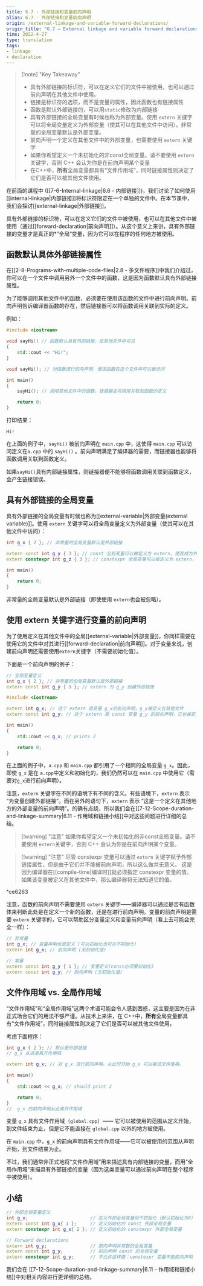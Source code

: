 ```yaml
---
title: 6.7 - 外部链接和变量前向声明
alias: 6.7 - 外部链接和变量前向声明
origin: /external-linkage-and-variable-forward-declarations/
origin_title: "6.7 — External linkage and variable forward declarations"
time: 2022-4-27
type: translation
tags:
- linkage
- declaration
---
```


> [!note] "Key Takeaway"
> - 具有外部链接的标识符，可以在定义它们的文件中被使用，也可以通过前向声明在其他文件中使用。
> - 链接是标识符的选项，而不是变量的属性，因此函数也有链接属性
> - 函数是默认外部链接的，可以用`static`修改为内部链接
> - 具有外部链接的全局变量有时候也称为外部变量。使用 `extern` 关键字可以将全局变量定义为外部变量（使其可以在其他文件中访问）。非常量的全局变量默认是外部变量。
> - 前向声明一个定义在其他文件中的外部变量，也需要使用 `extern` 关键字
> - 如果你希望定义一个未初始化的非const全局变量。请不要使用 `extern`关键字，否则 C++ 会认为你是在前向声明某个变量
> - 在C++中，**所有**全局变量都具有“文件作用域”，同时链接属性则决定了它们是否可以被其他文件使用。

在前面的课程中 ([[7-6-Internal-linkage|6.6 - 内部链接]])，我们讨论了如何使用[[internal-linkage|内部链接]]将标识符限定在一个单独的文件中。在本节课中，我们会探讨[[external-linkage|外部链接]]。

具有外部链接的标识符，可以在定义它们的文件中被使用，也可以在其他文件中被使用（通过[[forward-declaration|前向声明]]）。从这个意义上来讲，具有外部链接的变量才是真正的*”全局“变量，因为它可以在程序的任何地方被使用。

## 函数默认具体外部链接属性

在[[2-8-Programs-with-multiple-code-files|2.8 - 多文件程序]]中我们介绍过，你可以在一个文件中调用另外一个文件中的函数，这是因为函数默认具有外部链接属性。

为了能够调用其他文件中的函数，必须要在使用该函数的文件中进行前向声明。前向声明告诉编译器函数的存在，然后链接器可以将函数调用关联到实际的定义。

例如：

```cpp title="a.cpp"
#include <iostream>

void sayHi() // 函数默认具有外部链接，在其他文件中可见
{
    std::cout << "Hi!";
}
```


```cpp title="main.cpp"
void sayHi(); // 对函数进行前向声明，使该函数在这个文件中可以被访问

int main()
{
    sayHi(); // 调用其他文件中的函数，链接器会将调用关联到函数的定义

    return 0;
}
```

打印结果：

```
Hi!
```

在上面的例子中，`sayHi()` 被前向声明在 `main.cpp` 中，这使得 `main.cpp` 可以访问定义在`a.cpp` 中的 `sayHi()` 。前向声明满足了编译器的需要，而链接器也能够将函数调用关联到函数定义。

如果`sayHi()`具有内部链接属性，则链接器便不能够将函数调用关联到函数定义，会产生链接错误。


## 具有外部链接的全局变量

具有外部链接的全局变量有时候也称为[[external-variable|外部变量(external variable)]]。使用 `extern` 关键字可以将全局变量定义为外部变量（使其可以在其他文件中访问）：

```cpp
int g_x { 2 }; // 非常量的全局变量默认是外部链接

extern const int g_y { 3 }; // const 全局变量可以被定义为 extern，使其成为外部变量
extern constexpr int g_z { 3 }; // constexpr 全局变量可以被定义为 extern，使其成为外部变量 (但是没有意义)

int main()
{
    return 0;
}
```

非常量的全局变量默认是外部链接（即使使用 `extern`也会被忽略）。


## 使用 extern 关键字进行变量的前向声明

为了使用定义在其他文件中的全局[[external-variable|外部变量]]，你同样需要在使用它的文件中对其进行[[forward-declaration|前向声明]]。对于变量来说，创建前向声明还需要使用`extern`关键字（不需要初始化值）。

下面是一个前向声明的例子：

```cpp title="a.cpp"
// 全局变量定义
int g_x { 2 }; // 非常量的全局变量默认是外部链接
extern const int g_y { 3 }; // extern 为 g_y 创建外部链接
```


```cpp title="main.cpp"
#include <iostream>

extern int g_x; // 这个 extern 是变量 g_x的前向声明，g_x被定义在其他文件
extern const int g_y; // 这个 extern 是 const 变量 g_y 的前向声明，它也被定义在其他文件

int main()
{
    std::cout << g_x; // prints 2

    return 0;
}
```

在上面的例子中，`a.cpp` 和 `main.cpp` 都引用了一个相同的全局变量 `g_x`。因此，即使 `g_x` 是在 `a.cpp`中定义和初始化的，我们仍然可以在 `main.cpp` 中使用它（需要对`g_x`进行前向声明）。

注意，`extern` 关键字在不同的语境下有不同的含义。有些语境下，`extern` 表示 “为变量创建外部链接”。而在另外的语句下，`extern` 表示 “这是一个定义在其他地方的外部变量的前向声明”。的确有点绕，所以我们会在[[7-12-Scope-duration-and-linkage-summary|6.11 - 作用域和链接小结]]中对这些问题进行详细的总结。

> [!warning] "注意"
> 如果你希望定义一个未初始化的非const全局变量。请不要使用 `extern`关键字，否则 C++ 会认为你是在前向声明某个变量。
	

> [!warning] "注意"
> 尽管 constexpr 变量可以通过 `extern` 关键字赋予外部链接属性，但是由于它们并不能被前向声明，所以这么做并无意义。
> 这是因为编译器在[[compile-time|编译时]]就必须指定 constexpr 变量的值。如果该变量被定义在其他文件中，那么编译器将无法知道它的值。
	

^ce6263

注意，函数的前向声明不需要使用 `extern` 关键字——编译器可以通过是否有函数体来判断此处是在定义一个新的函数，还是在进行前向声明。变量的前向声明是需要 `extern` 关键字的，它可以帮助区分变量定义和变量前向声明（看上去可能会完全一样）：

```cpp
// 非常量
int g_x; // 变量声明也是定义 (可以初始化也可以不初始化)
extern int g_x; // 前向声明 (无初始化值)

// 常量
extern const int g_y { 1 }; // 变量定义(const必须要初始化)
extern const int g_y; // 前向声明 (无初始化值)
```


## 文件作用域 vs. 全局作用域

“文件作用域”和“全局作用域”这两个术语可能会令人感到困惑，这主要是因为在非正式场合它们的用法不够严谨。从技术上来讲，在 C++中，**所有**全局变量都具有“文件作用域”，同时链接属性则决定了它们是否可以被其他文件使用。

考虑下面程序：

```cpp title="global.cpp"
int g_x { 2 }; // 默认是外部链接
// g_x 从这里离开作用域
```


```cpp title="main.cpp"
extern int g_x; // 对 g_x 进行前向声明，从此时开始 g_x 可以被该文件使用。

int main()
{
    std::cout << g_x; // should print 2

    return 0;
}
//  g_x 的前向声明从此离开作用域
```

变量 `g_x` 具有文件作用域（`global.cpp`）—— 它可以被使用的范围从定义开始，到文件结束为止，但是它不能直接在 `global.cpp` 以外的地方被使用。

在 `main.cpp` 中，`g_x` 的前向声明具有文件作用域——它可以被使用的范围从声明开始，到文件结束为止。

不过，我们通常非正式地将“文件作用域”用来描述具有内部链接的变量，而用“全局作用域”来描具有外部链接的变量（因为这类变量可以通过前向声明在整个程序中被使用）。

## 小结

```cpp
// 外部全局变量定义
int g_x;                       // 定义外部全局变量但不初始化（默认初始化为0） 
extern const int g_x{ 1 };     // 定义初始化的 const 外部全局变量
extern constexpr int g_x{ 2 }; // 定义初始化的 constexpr 外部全局变量

// Forward declarations
extern int g_y;                // 前向声明非常数的全局变量
extern const int g_y;          // 前向声明 const 的全局变量
extern constexpr int g_y;      // 不允许这样做：constexpr 变量不能前向声明
```

我们会在 [[7-12-Scope-duration-and-linkage-summary|6.11 - 作用域和链接小结]]中对相关内容进行更详细的总结。